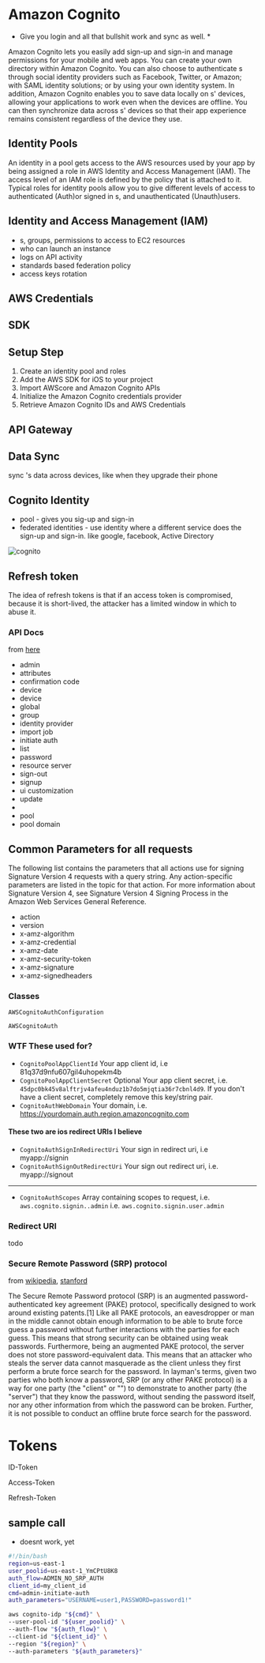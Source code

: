# Amazon Cognito

* Give you login and all that bullshit work and sync as well. *

Amazon Cognito lets you easily add  sign-up and sign-in and manage
permissions for your mobile and web apps. You can create your own  directory
within Amazon Cognito. You can also choose to authenticate s through social
identity providers such as Facebook, Twitter, or Amazon; with SAML identity
solutions; or by using your own identity system. In addition, Amazon Cognito
enables you to save data locally on s' devices, allowing your applications
to work even when the devices are offline. You can then synchronize data across
s' devices so that their app experience remains consistent regardless of the
device they use.

## Identity Pools

An identity in a pool gets access to the AWS resources used by your app by being
assigned a role in AWS Identity and Access Management (IAM). The access level of
an IAM role is defined by the policy that is attached to it. Typical roles for
identity pools allow you to give different levels of access to authenticated
(Auth)or signed in s, and unauthenticated (Unauth)users.

## Identity and Access Management (IAM)

* s, groups, permissions to access to EC2 resources
* who can launch an instance
* logs on API activity
* standards based federation policy
* access keys rotation

## AWS Credentials

## SDK

## Setup Step

1. Create an identity pool and roles
2. Add the AWS SDK for iOS to your project
3. Import AWScore and Amazon Cognito APIs
4. Initialize the Amazon Cognito credentials provider
5. Retrieve Amazon Cognito IDs and AWS Credentials

## API Gateway

## Data Sync
sync 's data across devices, like when they upgrade their phone

## Cognito Identity
* pool - gives you sig-up and sign-in
* federated identities - use identity where a different service does the sign-up and sign-in. like google, facebook, Active Directory

![cognito](https://i.imgur.com/MAA7JdD.png)

## Refresh token

The idea of refresh tokens is that if an access token is compromised, because it is short-lived, the attacker has a limited window in which to abuse it.


### API Docs

from [here](https://docs.aws.amazon.com/cognito--identity-pools/latest/APIReference/cognito-user-identity-pools-apiref.pdf#CommonParameters)

* admin
* attributes
* confirmation code
* device
* device
* global
* group
* identity provider
* import job
* initiate auth
* list
* password
* resource server
* sign-out
* signup
* ui customization
* update
*
*  pool
*  pool domain

## Common Parameters for all requests

The following list contains the parameters that all actions use for signing Signature Version 4 requests with a query string. Any action-specific parameters are listed in the topic for that action. For more information about Signature Version 4, see Signature Version 4 Signing Process in the Amazon Web Services General Reference.

* action
* version
* x-amz-algorithm
* x-amz-credential
* x-amz-date
* x-amz-security-token
* x-amz-signature
* x-amz-signedheaders


### Classes

`AWSCognitoAuthConfiguration`

`AWSCognitoAuth`


### WTF These used for?
* `CognitoPoolAppClientId` Your app client id, i.e 81q37d9nfu607gil4uhopekm4b
* `CognitoPoolAppClientSecret` Optional Your app client secret, i.e. `45dpc0bk45v8alftrjv4afeu4nduz1b7do5mjqtia36r7cbnl4d9`. If you don't have a client secret, completely remove this key/string pair.
* `CognitoAuthWebDomain` Your domain, i.e. https://yourdomain.auth.region.amazoncognito.com

#### These two are ios redirect URIs I believe
* `CognitoAuthSignInRedirectUri` Your sign in redirect uri, i.e myapp://signin
* `CognitoAuthSignOutRedirectUri` Your sign out redirect uri, i.e. myapp://signout
---

- `CognitoAuthScopes` Array containing scopes to request, i.e. `aws.cognito.signin..admin` i.e. `aws.cognito.signin.user.admin`

### Redirect URI
todo

### Secure Remote Password (SRP) protocol
from [wikipedia](https://en.wikipedia.org/wiki/Secure_Remote_Password_protocol), [stanford](http://srp.stanford.edu/whatisit.html)

The Secure Remote Password protocol (SRP) is an augmented password-authenticated
key agreement (PAKE) protocol, specifically designed to work around existing
patents.[1] Like all PAKE protocols, an eavesdropper or man in the middle cannot
obtain enough information to be able to brute force guess a password without
further interactions with the parties for each guess. This means that strong
security can be obtained using weak passwords. Furthermore, being an augmented
PAKE protocol, the server does not store password-equivalent data. This means
that an attacker who steals the server data cannot masquerade as the client
unless they first perform a brute force search for the password. In layman's
terms, given two parties who both know a password, SRP (or any other PAKE
protocol) is a way for one party (the "client" or "") to demonstrate to
another party (the "server") that they know the password, without sending the
password itself, nor any other information from which the password can be
broken. Further, it is not possible to conduct an offline brute force search for
the password.

# Tokens
ID-Token

Access-Token

Refresh-Token

## sample call
* doesnt work, yet

```bash
#!/bin/bash
region=us-east-1
user_poolid=us-east-1_YmCPtU8K8
auth_flow=ADMIN_NO_SRP_AUTH
client_id=my_client_id
cmd=admin-initiate-auth
auth_parameters="USERNAME=user1,PASSWORD=password1!"

aws cognito-idp "${cmd}" \
--user-pool-id "${user_poolid}" \
--auth-flow "${auth_flow}" \
--client-id "${client_id}" \
--region "${region}" \
--auth-parameters "${auth_parameters}"
```
